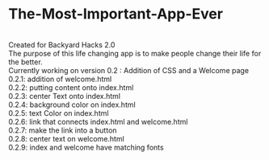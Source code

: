 # The-Most-Important-App-Ever
<br>
Created for Backyard Hacks 2.0<br>
The purpose of this life changing app is to make people change their life for the better.
<br>Currently working on version 0.2 : Addition of CSS and a Welcome page
<br>  0.2.1: addition of welcome.html
<br>  0.2.2: putting content onto index.html
<br>  0.2.3: center Text onto index.html
<br>  0.2.4: background color on index.html
<br>  0.2.5: text Color on index.html
<br>  0.2.6: link that connects index.html and welcome.html
<br>  0.2.7: make the link into a button
<br>  0.2.8: center text on welcome.html
<br>  0.2.9: index and welcome have matching fonts
